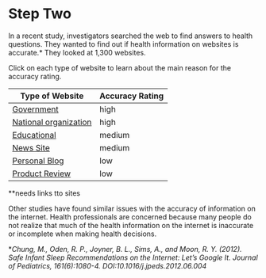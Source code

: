 # Step Two

In a recent study, investigators searched the web to find answers to health questions. They wanted to find out if health information on websites is accurate.* They looked at 1,300 websites.

Click on each type of website to learn about the main reason for the accuracy rating.

| Type of Website | Accuracy Rating |
| --------------- | --------------- |
|[Government]()  | high            |
|[National organization]() | high       |
|[Educational]()     |          medium |
|[News Site]() |          medium |
| [Personal  Blog]()  |         low      |
| [Product  Review]() |        low       |

**needs links tto sites


Other studies have found similar issues with the accuracy of information on the internet. Health professionals are concerned because many people do not realize that much of the health information on the internet is inaccurate or incomplete when making health decisions.

**Chung, M., Oden, R. P., Joyner, B. L., Sims, A., and Moon, R. Y. (2012). Safe Infant Sleep Recommendations on the Internet: Let’s Google It. Journal of Pediatrics, 161(6):1080-4. DOI:10.1016/j.jpeds.2012.06.004*
